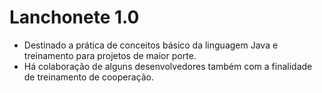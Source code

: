 # Lanchonete 1.0
- Destinado a prática de conceitos básico da linguagem Java e treinamento para projetos de maior porte.
- Há colaboração de alguns desenvolvedores também com a finalidade de treinamento de cooperação.
